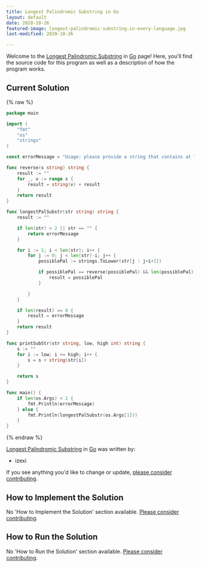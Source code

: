 ```yaml
---
title: Longest Palindromic Substring in Go
layout: default
date: 2020-10-26
featured-image: longest-palindromic-substring-in-every-language.jpg
last-modified: 2020-10-26

---
```


Welcome to the [Longest Palindromic Substring](https://sampleprograms.io/projects/longest-palindromic-substring) in [Go](https://sampleprograms.io/languages/go) page! Here, you'll find the source code for this program as well as a description of how the program works.

## Current Solution

{% raw %}

```go
package main

import (
    "fmt"
    "os"
    "strings"
)

const errorMessage = "Usage: please provide a string that contains at least one palindrome"

func reverse(s string) string {
    result := ""
    for _, v := range s {
        result = string(v) + result
    }
    return result
}

func longestPalSubstr(str string) string {
    result := ""

    if len(str) < 2 || str == "" {
        return errorMessage
    }

    for i := 1; i < len(str); i++ {
        for j := 0; j < len(str)-i; j++ {
            possiblePal := strings.ToLower(str[j : j+i+1])

            if possiblePal == reverse(possiblePal) && len(possiblePal) > len(result) {
                result = possiblePal
            }

        }
    }

    if len(result) == 0 {
        result = errorMessage
    }
    return result
}

func printSubStr(str string, low, high int) string {
    s := ""
    for i := low; i <= high; i++ {
        s = s + string(str[i])
    }

    return s
}

func main() {
    if len(os.Args) < 2 {
        fmt.Println(errorMessage)
    } else {
        fmt.Println(longestPalSubstr(os.Args[1]))
    }
}
```

{% endraw %}

[Longest Palindromic Substring](https://sampleprograms.io/projects/longest-palindromic-substring) in [Go](https://sampleprograms.io/languages/go) was written by:

- izexi

If you see anything you'd like to change or update, [please consider contributing](https://github.com/TheRenegadeCoder/sample-programs).

## How to Implement the Solution

No 'How to Implement the Solution' section available. [Please consider contributing](https://github.com/TheRenegadeCoder/sample-programs-website).

## How to Run the Solution

No 'How to Run the Solution' section available. [Please consider contributing](https://github.com/TheRenegadeCoder/sample-programs-website).